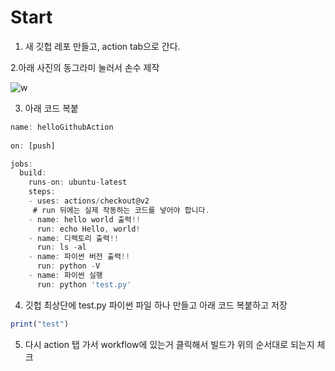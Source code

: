 # Start

1. 새 깃헙 레포 만들고, action tab으로 간다.

2.아래 사진의 동그라미 눌러서 손수 제작

![w](https://user-images.githubusercontent.com/59503331/211092101-638cb5bd-565f-40a9-887a-61b1ff62c712.PNG)

3. 아래 코드 복붙

```js
name: helloGithubAction
 
on: [push]

jobs:
  build:
    runs-on: ubuntu-latest
    steps:
    - uses: actions/checkout@v2
     # run 뒤에는 실제 작동하는 코드를 넣어야 합니다.
    - name: hello world 출력!!
      run: echo Hello, world!
    - name: 디렉토리 출력!!
      run: ls -al
    - name: 파이썬 버전 출력!!
      run: python -V
    - name: 파이썬 실행
      run: python 'test.py'
```

4. 깃헙 최상단에 test.py 파이썬 파일 하나 만들고 아래 코드 복붙하고 저장

```js 
print("test")
```

5. 다시 action 탭 가서 workflow에 있는거 클릭해서 빌드가 위의 순서대로 되는지 체크
